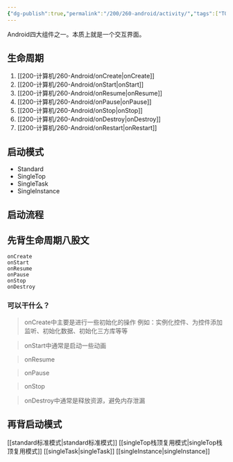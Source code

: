 ```yaml
---
{"dg-publish":true,"permalink":"/200/260-android/activity/","tags":["TODO"],"noteIcon":""}
---
```



Android四大组件之一。本质上就是一个交互界面。
## 生命周期
1. [[200-计算机/260-Android/onCreate\|onCreate]]
2. [[200-计算机/260-Android/onStart\|onStart]]
4. [[200-计算机/260-Android/onResume\|onResume]]
5. [[200-计算机/260-Android/onPause\|onPause]]
6. [[200-计算机/260-Android/onStop\|onStop]]
7. [[200-计算机/260-Android/onDestroy\|onDestroy]]
8. [[200-计算机/260-Android/onRestart\|onRestart]]


## 启动模式
- Standard
- SingleTop
- SingleTask
- SingleInstance

## 启动流程


## 先背生命周期八股文
```
onCreate  
onStart  
onResume  
onPause  
onStop  
onDestroy
```

### 可以干什么？
>onCreate中主要是进行一些初始化的操作
>例如：实例化控件、为控件添加监听、初始化数据、初始化三方库等等


>onStart中通常是启动一些动画


>onResume



>onPause


>onStop


>onDestroy中通常是释放资源，避免内存泄漏


## 再背启动模式
[[standard标准模式\|standard标准模式]]
[[singleTop栈顶复用模式\|singleTop栈顶复用模式]]
[[singleTask\|singleTask]]
[[singleInstance\|singleInstance]]

## 